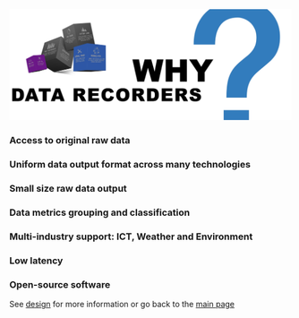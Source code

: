 
<img src="/docs/img/data-recorders-why.jpg" />

### Access to original raw data

### Uniform data output format across many technologies  

### Small size raw data output

### Data metrics grouping and classification

### Multi-industry support: ICT, Weather and Environment

### Low latency

### Open-source software

See [design](design.md) for more information or go back to the [main page](https://github.com/sparvu/data-recorders)
